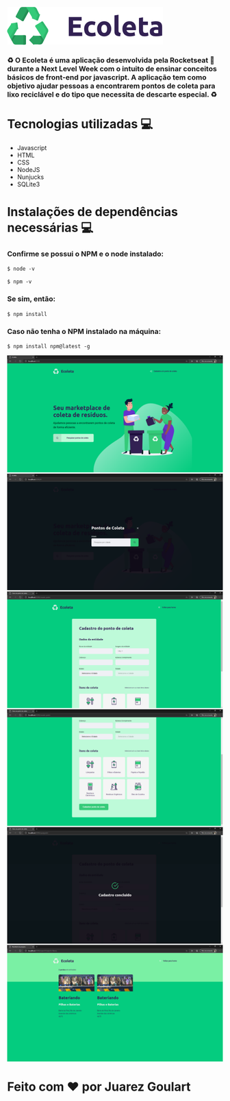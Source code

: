 <img src="/public/assets/logo2.svg"> 

### ♻️ O Ecoleta é uma aplicação desenvolvida pela Rocketseat 🚀 durante a Next Level Week com o intuito de ensinar conceitos básicos de front-end por javascript. A aplicação tem como objetivo ajudar pessoas a encontrarem pontos de coleta para lixo reciclável e do tipo que necessita de descarte especial. ♻️

# Tecnologias utilizadas 💻

- Javascript
- HTML
- CSS
- NodeJS
- Nunjucks
- SQLite3

# Instalações de dependências necessárias 💻

### Confirme se possui o NPM e o node instalado:

```
$ node -v
```

```
$ npm -v
```
### Se sim, então:

```
$ npm install
```
### Caso não tenha o NPM instalado na máquina:

```
$ npm install npm@latest -g
```

<img src="/image/home.png">
<img src="/image/search.png">
<img src="/image/create1.png">
<img src="/image/create2.png">
<img src="/image/positive.png">
<img src="/image/main.png">

# Feito com ❤️ por Juarez Goulart
